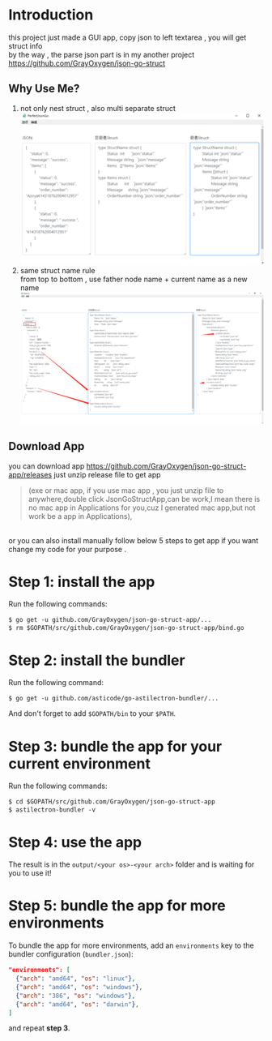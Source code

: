 
# Introduction
this project just made a GUI app, copy json to left textarea , you will get struct info <br>
by the way , the parse json part is in my another project https://github.com/GrayOxygen/json-go-struct
## Why Use Me?
1. not only nest struct , also multi separate struct<br>
![screenshot](screenshot.png)
2. same struct name rule<br>
    from top to bottom , use father node name + current name as a new name
![screenshot](screenshot3.png)
## Download App
you can download app  https://github.com/GrayOxygen/json-go-struct-app/releases just unzip release file to get app

>(exe or mac app, if you use mac app , you just unzip file to anywhere,double click JsonGoStructApp,can be work,I mean there is no mac app in Applications for you,cuz I generated mac app,but not work be a app in Applications),

</br> or you can also install manually follow below 5 steps to get app if you want change my code for your purpose .


# Step 1: install the app

Run the following commands:

    $ go get -u github.com/GrayOxygen/json-go-struct-app/...
    $ rm $GOPATH/src/github.com/GrayOxygen/json-go-struct-app/bind.go

# Step 2: install the bundler

Run the following command:

    $ go get -u github.com/asticode/go-astilectron-bundler/...
    
And don't forget to add `$GOPATH/bin` to your `$PATH`.
    
# Step 3: bundle the app for your current environment

Run the following commands:

    $ cd $GOPATH/src/github.com/GrayOxygen/json-go-struct-app
    $ astilectron-bundler -v
    
# Step 4: use the app

The result is in the `output/<your os>-<your arch>` folder and is waiting for you to use it!

# Step 5: bundle the app for more environments

To bundle the app for more environments, add an `environments` key to the bundler configuration (`bundler.json`):

```json
"environments": [
  {"arch": "amd64", "os": "linux"},
  {"arch": "amd64", "os": "windows"},
  {"arch": "386", "os": "windows"},
  {"arch": "amd64", "os": "darwin"},
]
```

and repeat **step 3**.
